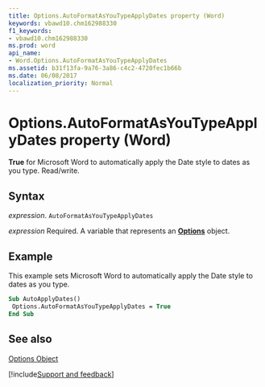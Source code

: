 ```yaml
---
title: Options.AutoFormatAsYouTypeApplyDates property (Word)
keywords: vbawd10.chm162988330
f1_keywords:
- vbawd10.chm162988330
ms.prod: word
api_name:
- Word.Options.AutoFormatAsYouTypeApplyDates
ms.assetid: b31f13fa-9a76-3a86-c4c2-4720fec1b66b
ms.date: 06/08/2017
localization_priority: Normal
---
```



# Options.AutoFormatAsYouTypeApplyDates property (Word)

 **True** for Microsoft Word to automatically apply the Date style to dates as you type. Read/write.


## Syntax

_expression_. `AutoFormatAsYouTypeApplyDates`

_expression_ Required. A variable that represents an **[Options](Word.Options.md)** object.


## Example

This example sets Microsoft Word to automatically apply the Date style to dates as you type.


```vb
Sub AutoApplyDates() 
 Options.AutoFormatAsYouTypeApplyDates = True 
End Sub
```


## See also


[Options Object](Word.Options.md)

[!include[Support and feedback](~/includes/feedback-boilerplate.md)]